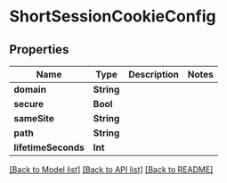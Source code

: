 # ShortSessionCookieConfig

## Properties
Name | Type | Description | Notes
------------ | ------------- | ------------- | -------------
**domain** | **String** |  | 
**secure** | **Bool** |  | 
**sameSite** | **String** |  | 
**path** | **String** |  | 
**lifetimeSeconds** | **Int** |  | 

[[Back to Model list]](../README.md#documentation-for-models) [[Back to API list]](../README.md#documentation-for-api-endpoints) [[Back to README]](../README.md)



